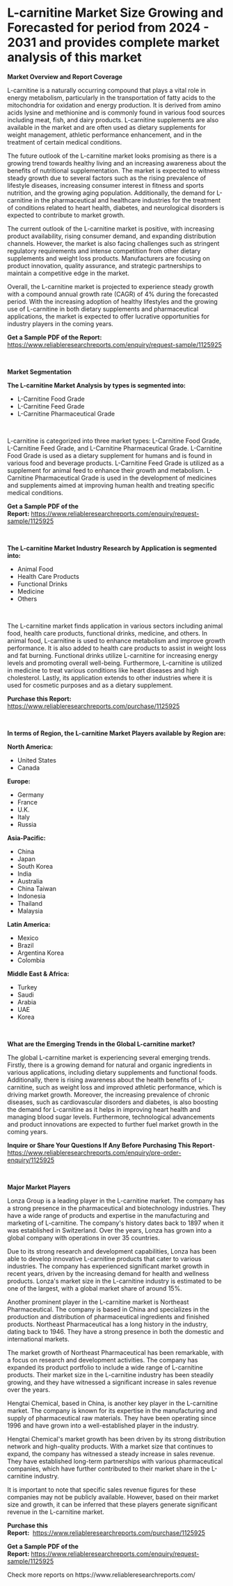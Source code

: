 <p><h1>L-carnitine Market Size Growing and Forecasted for period from 2024 - 2031 and provides complete market analysis of this market</h1></p><p><strong>Market Overview and Report Coverage</strong></p>
<p><p>L-carnitine is a naturally occurring compound that plays a vital role in energy metabolism, particularly in the transportation of fatty acids to the mitochondria for oxidation and energy production. It is derived from amino acids lysine and methionine and is commonly found in various food sources including meat, fish, and dairy products. L-carnitine supplements are also available in the market and are often used as dietary supplements for weight management, athletic performance enhancement, and in the treatment of certain medical conditions.</p><p>The future outlook of the L-carnitine market looks promising as there is a growing trend towards healthy living and an increasing awareness about the benefits of nutritional supplementation. The market is expected to witness steady growth due to several factors such as the rising prevalence of lifestyle diseases, increasing consumer interest in fitness and sports nutrition, and the growing aging population. Additionally, the demand for L-carnitine in the pharmaceutical and healthcare industries for the treatment of conditions related to heart health, diabetes, and neurological disorders is expected to contribute to market growth.</p><p>The current outlook of the L-carnitine market is positive, with increasing product availability, rising consumer demand, and expanding distribution channels. However, the market is also facing challenges such as stringent regulatory requirements and intense competition from other dietary supplements and weight loss products. Manufacturers are focusing on product innovation, quality assurance, and strategic partnerships to maintain a competitive edge in the market.</p><p>Overall, the L-carnitine market is projected to experience steady growth with a compound annual growth rate (CAGR) of 4% during the forecasted period. With the increasing adoption of healthy lifestyles and the growing use of L-carnitine in both dietary supplements and pharmaceutical applications, the market is expected to offer lucrative opportunities for industry players in the coming years.</p></p>
<p><strong>Get a Sample PDF of the Report:</strong> <a href="https://www.reliableresearchreports.com/enquiry/request-sample/1125925">https://www.reliableresearchreports.com/enquiry/request-sample/1125925</a></p>
<p>&nbsp;</p>
<p><strong>Market Segmentation</strong></p>
<p><strong>The L-carnitine Market Analysis by types is segmented into:</strong></p>
<p><ul><li>L-Carnitine Food Grade</li><li>L-Carnitine Feed Grade</li><li>L-Carnitine Pharmaceutical Grade</li></ul></p>
<p>&nbsp;</p>
<p><p>L-carnitine is categorized into three market types: L-Carnitine Food Grade, L-Carnitine Feed Grade, and L-Carnitine Pharmaceutical Grade. L-Carnitine Food Grade is used as a dietary supplement for humans and is found in various food and beverage products. L-Carnitine Feed Grade is utilized as a supplement for animal feed to enhance their growth and metabolism. L-Carnitine Pharmaceutical Grade is used in the development of medicines and supplements aimed at improving human health and treating specific medical conditions.</p></p>
<p><strong>Get a Sample PDF of the Report:</strong>&nbsp;<a href="https://www.reliableresearchreports.com/enquiry/request-sample/1125925">https://www.reliableresearchreports.com/enquiry/request-sample/1125925</a></p>
<p>&nbsp;</p>
<p><strong>The L-carnitine Market Industry Research by Application is segmented into:</strong></p>
<p><ul><li>Animal Food</li><li>Health Care Products</li><li>Functional Drinks</li><li>Medicine</li><li>Others</li></ul></p>
<p>&nbsp;</p>
<p><p>The L-carnitine market finds application in various sectors including animal food, health care products, functional drinks, medicine, and others. In animal food, L-carnitine is used to enhance metabolism and improve growth performance. It is also added to health care products to assist in weight loss and fat burning. Functional drinks utilize L-carnitine for increasing energy levels and promoting overall well-being. Furthermore, L-carnitine is utilized in medicine to treat various conditions like heart diseases and high cholesterol. Lastly, its application extends to other industries where it is used for cosmetic purposes and as a dietary supplement.</p></p>
<p><strong>Purchase this Report:</strong>&nbsp; <a href="https://www.reliableresearchreports.com/purchase/1125925">https://www.reliableresearchreports.com/purchase/1125925</a></p>
<p>&nbsp;</p>
<p><strong>In terms of Region, the L-carnitine Market Players available by Region are:</strong></p>
<p>
    <p> <strong> North America: </strong>
        <ul>
            <li>United States</li>
            <li>Canada</li>
        </ul>
        </p> 
    <p> <strong> Europe: </strong>
        <ul>
            <li>Germany</li>
            <li>France</li>
            <li>U.K.</li>
            <li>Italy</li>
            <li>Russia</li>
        </ul>
        </p> 
    <p> <strong> Asia-Pacific: </strong>
        <ul>
            <li>China</li>
            <li>Japan</li>
            <li>South Korea</li>
            <li>India</li>
            <li>Australia</li>
            <li>China Taiwan</li>
            <li>Indonesia</li>
            <li>Thailand</li>
            <li>Malaysia</li>
        </ul>
        </p> 
    <p> <strong> Latin America: </strong>
        <ul>
            <li>Mexico</li>
            <li>Brazil</li>
            <li>Argentina Korea</li>
            <li>Colombia</li>
        </ul>
        </p> 
    <p> <strong> Middle East & Africa: </strong>
        <ul>
            <li>Turkey</li>
            <li>Saudi</li>
            <li>Arabia</li>
            <li>UAE</li>
            <li>Korea</li>
        </ul>
    </p>
    </p>
<p>&nbsp;</p>
<p><strong>What are the Emerging Trends in the Global L-carnitine market?</strong></p>
<p><p>The global L-carnitine market is experiencing several emerging trends. Firstly, there is a growing demand for natural and organic ingredients in various applications, including dietary supplements and functional foods. Additionally, there is rising awareness about the health benefits of L-carnitine, such as weight loss and improved athletic performance, which is driving market growth. Moreover, the increasing prevalence of chronic diseases, such as cardiovascular disorders and diabetes, is also boosting the demand for L-carnitine as it helps in improving heart health and managing blood sugar levels. Furthermore, technological advancements and product innovations are expected to further fuel market growth in the coming years.</p></p>
<p><strong>Inquire or Share Your Questions If Any Before Purchasing This Report</strong>- <a href="https://www.reliableresearchreports.com/enquiry/pre-order-enquiry/1125925">https://www.reliableresearchreports.com/enquiry/pre-order-enquiry/1125925</a></p>
<p>&nbsp;</p>
<p><strong>Major Market Players</strong></p>
<p><p>Lonza Group is a leading player in the L-carnitine market. The company has a strong presence in the pharmaceutical and biotechnology industries. They have a wide range of products and expertise in the manufacturing and marketing of L-carnitine. The company's history dates back to 1897 when it was established in Switzerland. Over the years, Lonza has grown into a global company with operations in over 35 countries.</p><p>Due to its strong research and development capabilities, Lonza has been able to develop innovative L-carnitine products that cater to various industries. The company has experienced significant market growth in recent years, driven by the increasing demand for health and wellness products. Lonza's market size in the L-carnitine industry is estimated to be one of the largest, with a global market share of around 15%.</p><p>Another prominent player in the L-carnitine market is Northeast Pharmaceutical. The company is based in China and specializes in the production and distribution of pharmaceutical ingredients and finished products. Northeast Pharmaceutical has a long history in the industry, dating back to 1946. They have a strong presence in both the domestic and international markets.</p><p>The market growth of Northeast Pharmaceutical has been remarkable, with a focus on research and development activities. The company has expanded its product portfolio to include a wide range of L-carnitine products. Their market size in the L-carnitine industry has been steadily growing, and they have witnessed a significant increase in sales revenue over the years.</p><p>Hengtai Chemical, based in China, is another key player in the L-carnitine market. The company is known for its expertise in the manufacturing and supply of pharmaceutical raw materials. They have been operating since 1996 and have grown into a well-established player in the industry.</p><p>Hengtai Chemical's market growth has been driven by its strong distribution network and high-quality products. With a market size that continues to expand, the company has witnessed a steady increase in sales revenue. They have established long-term partnerships with various pharmaceutical companies, which have further contributed to their market share in the L-carnitine industry.</p><p>It is important to note that specific sales revenue figures for these companies may not be publicly available. However, based on their market size and growth, it can be inferred that these players generate significant revenue in the L-carnitine market.</p></p>
<p><strong>Purchase this Report:</strong>&nbsp;&nbsp;<a href="https://www.reliableresearchreports.com/purchase/1125925">https://www.reliableresearchreports.com/purchase/1125925</a></p>
<p></p>
<p><strong>Get a Sample PDF of the Report:</strong>&nbsp;<a href="https://www.reliableresearchreports.com/enquiry/request-sample/1125925">https://www.reliableresearchreports.com/enquiry/request-sample/1125925</a></p>
<p>Check more reports on https://www.reliableresearchreports.com/</p>